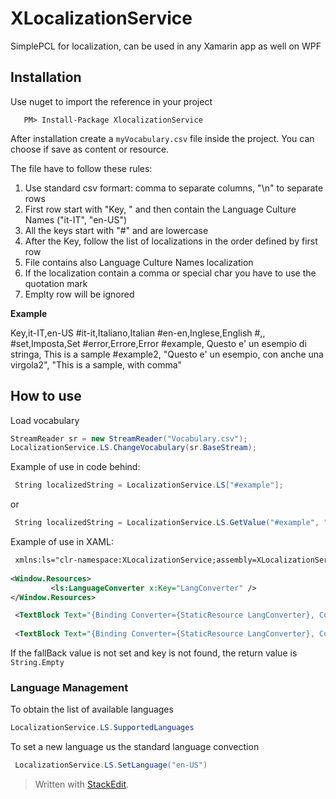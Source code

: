 # XLocalizationService
SimplePCL for localization, can be used in any Xamarin app as well on WPF

## Installation ##

Use nuget to import the reference in your project

       PM> Install-Package XlocalizationService 

After installation create a `myVocabulary.csv` file inside the project. You can choose if save as content or resource.

The file have to follow these rules:

 1. Use standard csv formart: comma to separate columns, "\n" to separate rows 
 2. First row start with "Key, " and then contain the Language Culture Names ("it-IT", "en-US")
 2. All the keys start with "\#" and are lowercase
 3. After the Key, follow the list of localizations in the order defined by first row
 4. File contains also Language Culture Names localization
 5. If the localization contain a comma or special char you have to use the quotation mark
 6. Emplty row will be ignored

**Example**

﻿﻿﻿Key,it-IT,en-US
﻿﻿﻿\#it-it,Italiano,Italian
\#en-en,Inglese,English
\#,,
\#set,Imposta,Set
\#error,Errore,Error
\#example, Questo e' un esempio di stringa, This is a sample
\#example2, "Questo e' un esempio, con anche una virgola2", "This is a sample, with comma"
﻿



## How to use ##
Load vocabulary

```csharp
StreamReader sr = new StreamReader("Vocabulary.csv"); 
LocalizationService.LS.ChangeVocabulary(sr.BaseStream); 

```
  

Example of use in code behind:
```csharp
 String localizedString = LocalizationService.LS["#example"];
```
or
```csharp
 String localizedString = LocalizationService.LS.GetValue("#example", "fallBackValue)";
```

Example of use in XAML:
```XML
 xmlns:ls="clr-namespace:XLocalizationService;assembly=XLocalizationService.Win"
 
<Window.Resources> 
         <ls:LanguageConverter x:Key="LangConverter" /> 
</Window.Resources> 

 <TextBlock Text="{Binding Converter={StaticResource LangConverter}, ConverterParameter=#key}"/>
 
 <TextBlock Text="{Binding Converter={StaticResource LangConverter}, ConverterParameter=#key|fallbackValue}"/>
```
If the fallBack value is not set and key is not found, the return value is  `String.Empty`

### Language Management ###

To obtain the list of available languages
```csharp
LocalizationService.LS.SupportedLanguages
```

To set a new language us the standard language convection
```csharp
 LocalizationService.LS.SetLanguage("en-US")
```


> Written with [StackEdit](https://stackedit.io/).

